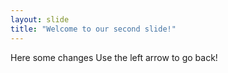 ```yaml
---
layout: slide
title: "Welcome to our second slide!"
---
```

Here some changes
Use the left arrow to go back!
